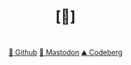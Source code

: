# <p align="center">[🔻]</p>
 
<br>

<div align="center">
 <a href="https://github.com/crnobog69">🐙 Github</a>
 <a href="https://mastodon.social/@prepungrad">🐘 Mastodon</a>
 <a href="https://mastodon.social/@prepungradhttps://codeberg.org/crnobog">⛰️ Codeberg</a>
</div>
